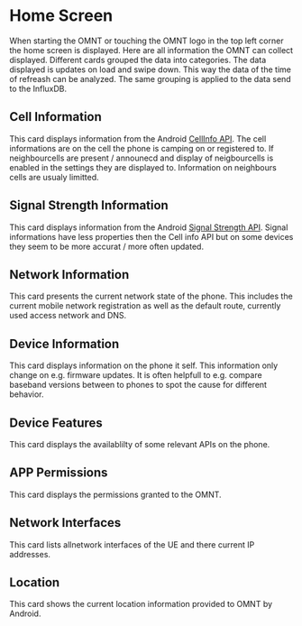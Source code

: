 # Home Screen 

When starting the OMNT or touching the OMNT logo in the top left corner the home screen is displayed.
Here are all information the OMNT can collect displayed. Different cards grouped the data into categories.
The data displayed is updates on load and swipe down. This way the data of the time of refreash can be analyzed.
The same grouping is applied to the data send to the InfluxDB.

## Cell Information
This card displays information from the Android [CellInfo API](https://developer.android.com/reference/android/telephony/CellInfo). The cell informations are on the cell the phone is camping on or registered to. If neighbourcells are present / announecd and display of neigbourcells is enabled in the settings they are displayed to. Information  on neighbours cells are usualy limitted.

## Signal Strength Information
This card displays information from the Android [Signal Strength API](https://developer.android.com/reference/android/telephony/SignalStrength). Signal informations have less properties then the Cell info API but on some devices they seem to be more accurat / more often updated. 

## Network Information
This card presents the current network state of the phone. This includes the current mobile network registration as well as the default route, currently used access network and DNS.


## Device Information
This card displays information on the phone it self. This information only change on e.g. firmware updates. It is often helpfull to e.g. compare baseband versions between to phones to spot the cause for different behavior.

## Device Features
This card displays the availablilty of some relevant APIs on the phone.

## APP Permissions
This card displays the permissions granted to the OMNT.

## Network Interfaces
This card lists allnetwork interfaces of the UE and there current IP addresses.

## Location
This card shows the current location information provided to OMNT by Android.
